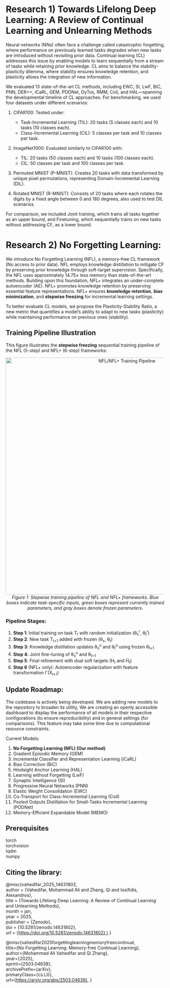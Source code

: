 
# **Research 1) Towards Lifelong Deep Learning: A Review of Continual Learning and Unlearning Methods**

Neural networks (NNs) often face a challenge called catastrophic forgetting, where performance on previously learned tasks degrades when new tasks are introduced without revisiting prior data. Continual learning (CL) addresses this issue by enabling models to learn sequentially from a stream of tasks while retaining prior knowledge. CL aims to balance the stability-plasticity dilemma, where stability ensures knowledge retention, and plasticity allows the integration of new information.

We evaluated 13 state-of-the-art CL methods, including EWC, SI, LwF, BiC, PNN, DER++, iCaRL, GEM, PODNet, DyTox, RMM, Coil, and HAL—spanning the developmental timeline of CL approaches. For benchmarking, we used four datasets under different scenarios:

1. CIFAR100: Tested under:
   - Task-Incremental Learning (TIL): 20 tasks (5 classes each) and 10 tasks (10 classes each).
   - Class-Incremental Learning (CIL): 5 classes per task and 10 classes per task.
   
2. ImageNet1000: Evaluated similarly to CIFAR100 with:
   - TIL: 20 tasks (50 classes each) and 10 tasks (100 classes each).
   - CIL: 50 classes per task and 100 classes per task.

3. Permuted MNIST (P-MNIST): Creates 20 tasks with data transformed by unique pixel permutations, representing Domain-Incremental Learning (DIL).

4. Rotated MNIST (R-MNIST): Consists of 20 tasks where each rotates the digits by a fixed angle between 0 and 180 degrees, also used to test DIL scenarios.

For comparison, we included Joint training, which trains all tasks together as an upper bound, and Finetuning, which sequentially trains on new tasks without addressing CF, as a lower bound. 

# **Research 2) No Forgetting Learning:**

We introduce No Forgetting Learning (NFL), a memory-free CL framework (No access to prior data). NFL employs knowledge distillation to mitigate CF by preserving prior knowledge through soft-target supervision. Specifically, the NFL uses approximately 14.75× less memory than state-of-the-art methods. Building upon this foundation, NFL+ integrates an under-complete autoencoder (AE). NFL+ promotes knowledge retention by preserving essential feature representations. NFL+ ensures **knowledge retention**, **bias minimization**, and **stepwise freezing** for incremental learning settings. 

To better evaluate CL models, we propose the Plasticity-Stability Ratio, a new metric that quantifies a model’s ability to adapt to new tasks (plasticity) while maintaining performance on previous ones (stability).

## Training Pipeline Illustration

This figure illustrates the **stepwise freezing** sequential training pipeline of the NFL (5-step) and NFL+ (6-step) frameworks:

<p align="center">
  <img width="752" alt="NFL/NFL+ Training Pipeline" src="https://github.com/user-attachments/assets/c3dad354-8a99-4606-ba1f-ce86c0070398">
  <br>
  <em>Figure 1: Stepwise training pipeline of NFL and NFL+ frameworks. Blue boxes indicate task-specific inputs, green boxes represent currently trained parameters, and gray boxes denote frozen parameters.</em>
</p>

### Pipeline Stages:
1. **Step 1**: Initial training on task T<sub>t</sub> with random initialization (θ<sub>s</sub><sup>r</sup>, θ<sub>t</sub><sup>r</sup>)
2. **Step 2**: New task T<sub>t+1</sub> added with frozen (θ<sub>s</sub>, θ<sub>t</sub>)
3. **Step 3**: Knowledge distillation updates θ<sub>s</sub><sup>u</sup> and θ<sub>t</sub><sup>u</sup> using frozen θ<sub>t+1</sub>
4. **Step 4**: Joint fine-tuning of θ<sub>s</sub><sup>u</sup> and θ<sub>t+1</sub>
5. **Step 5**: Final refinement with dual soft targets (H<sub>t</sub> and H̃<sub>t</sub>)
6. **Step 6** (NFL+ only): Autoencoder regularization with feature transformation Γ(X<sub>t+1</sub>)



## **Update Roadmap:**
The codebase is actively being developed. We are adding new models to the repository to broaden its utility, We are creating an openly accessible dashboard to display the performance of all models in their respective configurations (to ensure reproducibility) and in general settings (for comparisons). This feature may take some time due to computational resource constraints.

Current Models: 
1) **No Forgetting Learning (NFL) (Our method)**
2) Gradient Episodic Memory (GEM)
3) Incremental Classifier and Representation Learning (iCaRL)
4) Bias Correction (BiC)
5) Hindsight Anchor Learning (HAL)
6) Learning without Forgetting (LwF)
7) Synaptic Intelligence (SI)
8) Progressive Neural Networks (PNN)
9) Elastic Weight Consolidation (EWC)
10) Co-Transport for Class-Incremental Learning (Coil)
11) Pooled Outputs Distillation for Small-Tasks Incremental Learning (PODNet)
12) Memory-Efficient Expandable Model (MEMO)

## **Prerequisites**
torch\
torchvision\
tqdm\
numpy

## **Citing the library:**

@misc{vahedifar_2025_14631802,\
  author       = {Vahedifar, Mohammad Ali and Zhang, Qi and Iosifidis, Alexandros},\
  title        = {Towards Lifelong Deep Learning: A Review of Continual Learning and Unlearning Methods},\
  month        = jan,\
  year         = 2025,\
  publisher    = {Zenodo},\
  doi          = {10.5281/zenodo.14631802},\
  url          = {https://doi.org/10.5281/zenodo.14631802},\
}

@misc{vahedifar2025forgettinglearningmemoryfreecontinual,\
      title={No Forgetting Learning: Memory-free Continual Learning}, \
      author={Mohammad Ali Vahedifar and Qi Zhang},\
      year={2025},\
      eprint={2503.04638},\
      archivePrefix={arXiv},\
      primaryClass={cs.LG},\
      url={https://arxiv.org/abs/2503.04638}, 
}
